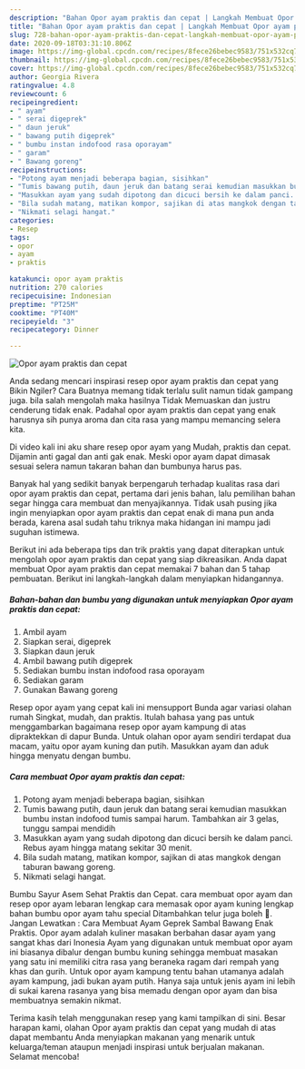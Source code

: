 ```yaml
---
description: "Bahan Opor ayam praktis dan cepat | Langkah Membuat Opor ayam praktis dan cepat Yang Lezat"
title: "Bahan Opor ayam praktis dan cepat | Langkah Membuat Opor ayam praktis dan cepat Yang Lezat"
slug: 728-bahan-opor-ayam-praktis-dan-cepat-langkah-membuat-opor-ayam-praktis-dan-cepat-yang-lezat
date: 2020-09-18T03:31:10.806Z
image: https://img-global.cpcdn.com/recipes/8fece26bebec9583/751x532cq70/opor-ayam-praktis-dan-cepat-foto-resep-utama.jpg
thumbnail: https://img-global.cpcdn.com/recipes/8fece26bebec9583/751x532cq70/opor-ayam-praktis-dan-cepat-foto-resep-utama.jpg
cover: https://img-global.cpcdn.com/recipes/8fece26bebec9583/751x532cq70/opor-ayam-praktis-dan-cepat-foto-resep-utama.jpg
author: Georgia Rivera
ratingvalue: 4.8
reviewcount: 6
recipeingredient:
- " ayam"
- " serai digeprek"
- " daun jeruk"
- " bawang putih digeprek"
- " bumbu instan indofood rasa oporayam"
- " garam"
- " Bawang goreng"
recipeinstructions:
- "Potong ayam menjadi beberapa bagian, sisihkan"
- "Tumis bawang putih, daun jeruk dan batang serai kemudian masukkan bumbu instan indofood tumis sampai harum. Tambahkan air 3 gelas, tunggu sampai mendidih"
- "Masukkan ayam yang sudah dipotong dan dicuci bersih ke dalam panci. Rebus ayam hingga matang sekitar 30 menit."
- "Bila sudah matang, matikan kompor, sajikan di atas mangkok dengan taburan bawang goreng."
- "Nikmati selagi hangat."
categories:
- Resep
tags:
- opor
- ayam
- praktis

katakunci: opor ayam praktis 
nutrition: 270 calories
recipecuisine: Indonesian
preptime: "PT25M"
cooktime: "PT40M"
recipeyield: "3"
recipecategory: Dinner

---
```



![Opor ayam praktis dan cepat](https://img-global.cpcdn.com/recipes/8fece26bebec9583/751x532cq70/opor-ayam-praktis-dan-cepat-foto-resep-utama.jpg)

Anda sedang mencari inspirasi resep opor ayam praktis dan cepat yang Bikin Ngiler? Cara Buatnya memang tidak terlalu sulit namun tidak gampang juga. bila salah mengolah maka hasilnya Tidak Memuaskan dan justru cenderung tidak enak. Padahal opor ayam praktis dan cepat yang enak harusnya sih punya aroma dan cita rasa yang mampu memancing selera kita.

Di video kali ini aku share resep opor ayam yang Mudah, praktis dan cepat. Dijamin anti gagal dan anti gak enak. Meski opor ayam dapat dimasak sesuai selera namun takaran bahan dan bumbunya harus pas.

Banyak hal yang sedikit banyak berpengaruh terhadap kualitas rasa dari opor ayam praktis dan cepat, pertama dari jenis bahan, lalu pemilihan bahan segar hingga cara membuat dan menyajikannya. Tidak usah pusing jika ingin menyiapkan opor ayam praktis dan cepat enak di mana pun anda berada, karena asal sudah tahu triknya maka hidangan ini mampu jadi suguhan istimewa.


Berikut ini ada beberapa tips dan trik praktis yang dapat diterapkan untuk mengolah opor ayam praktis dan cepat yang siap dikreasikan. Anda dapat membuat Opor ayam praktis dan cepat memakai 7 bahan dan 5 tahap pembuatan. Berikut ini langkah-langkah dalam menyiapkan hidangannya.

<!--inarticleads1-->

##### Bahan-bahan dan bumbu yang digunakan untuk menyiapkan Opor ayam praktis dan cepat:

1. Ambil  ayam
1. Siapkan  serai, digeprek
1. Siapkan  daun jeruk
1. Ambil  bawang putih digeprek
1. Sediakan  bumbu instan indofood rasa oporayam
1. Sediakan  garam
1. Gunakan  Bawang goreng


Resep opor ayam yang cepat kali ini mensupport Bunda agar variasi olahan rumah Singkat, mudah, dan praktis. Itulah bahasa yang pas untuk menggambarkan bagaimana resep opor ayam kampung di atas dipraktekkan di dapur Bunda. Untuk olahan opor ayam sendiri terdapat dua macam, yaitu opor ayam kuning dan putih. Masukkan ayam dan aduk hingga menyatu dengan bumbu. 

<!--inarticleads2-->

##### Cara membuat Opor ayam praktis dan cepat:

1. Potong ayam menjadi beberapa bagian, sisihkan
1. Tumis bawang putih, daun jeruk dan batang serai kemudian masukkan bumbu instan indofood tumis sampai harum. Tambahkan air 3 gelas, tunggu sampai mendidih
1. Masukkan ayam yang sudah dipotong dan dicuci bersih ke dalam panci. Rebus ayam hingga matang sekitar 30 menit.
1. Bila sudah matang, matikan kompor, sajikan di atas mangkok dengan taburan bawang goreng.
1. Nikmati selagi hangat.


Bumbu Sayur Asem Sehat Praktis dan Cepat. cara membuat opor ayam dan resep opor ayam lebaran lengkap cara memasak opor ayam kuning lengkap bahan bumbu opor ayam tahu special Ditambahkan telur juga boleh 🙂. Jangan Lewatkan : Cara Membuat Ayam Geprek Sambal Bawang Enak Praktis. Opor ayam adalah kuliner masakan berbahan dasar ayam yang sangat khas dari Inonesia Ayam yang digunakan untuk membuat opor ayam ini biasanya dibalur dengan bumbu kuning sehingga membuat masakan yang satu ini memiliki citra rasa yang beraneka ragam dari rempah yang khas dan gurih. Untuk opor ayam kampung tentu bahan utamanya adalah ayam kampung, jadi bukan ayam putih. Hanya saja untuk jenis ayam ini lebih di sukai karena rasanya yang bisa memadu dengan opor ayam dan bisa membuatnya semakin nikmat. 

Terima kasih telah menggunakan resep yang kami tampilkan di sini. Besar harapan kami, olahan Opor ayam praktis dan cepat yang mudah di atas dapat membantu Anda menyiapkan makanan yang menarik untuk keluarga/teman ataupun menjadi inspirasi untuk berjualan makanan. Selamat mencoba!

